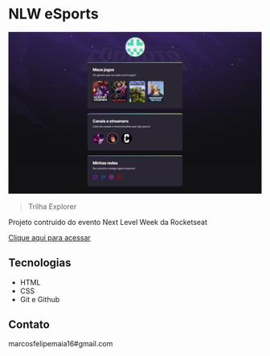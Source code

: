 # NLW eSports 

![preview](./.github/preview.png)

> Trilha Explorer

Projeto contruido do evento Next Level Week da Rocketseat

[Clique aqui para acessar](https://marcosfmd.github.io/nlw-esports-explorer/)

## Tecnologias

- HTML
- CSS
- Git e Github

## Contato

  marcosfelipemaia16#gmail.com